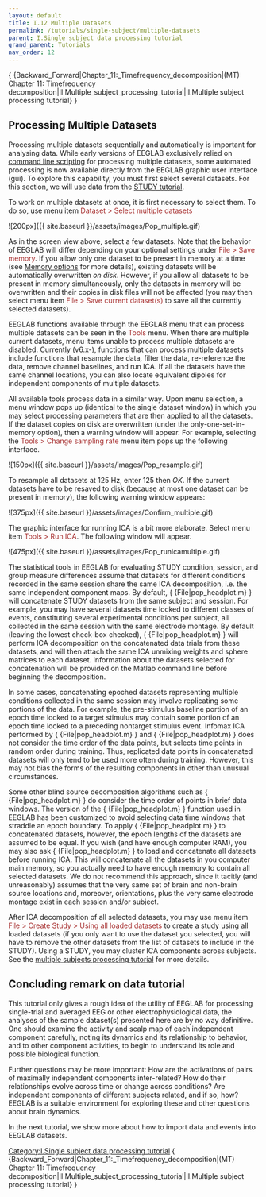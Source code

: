 ```yaml
---
layout: default
title: I.12 Multiple Datasets
permalink: /tutorials/single-subject/multiple-datasets
parent: I.Single subject data processing tutorial
grand_parent: Tutorials
nav_order: 12
---
```


{ {Backward_Forward\|Chapter_11:_Timefrequency_decomposition\|(MT)
Chapter 11: Timefrequency
decomposition\|II.Multiple_subject_processing_tutorial\|II.Multiple
subject processing tutorial} }

Processing Multiple Datasets
----------------------------

Processing multiple datasets sequentially and automatically is important
for analysing data. While early versions of EEGLAB exclusively relied on
[command line scripting](/Chapter_02:_Writing_EEGLAB_Scripts "wikilink")
for processing multiple datasets, some automated processing is now
available directly from the EEGLAB graphic user interface (gui). To
explore this capability, you must first select several datasets. For
this section, we will use data from the [STUDY
tutorial](/Chapter_02:_STUDY_Creation "wikilink").

To work on multiple datasets at once, it is first necessary to select
them. To do so, use menu item <font color=brown>Dataset \> Select
multiple datasets</font>


![200px]({{ site.baseurl }}/assets/images/Pop_multiple.gif)



As in the screen view above, select a few datasets. Note that the
behavior of EEGLAB will differ depending on your optional settings under
<font color=brown>File \> Save memory</font>. If you allow only one
dataset to be present in memory at a time (see [Memory
options](/A3:_Maximizing_Memory "wikilink") for more details), existing
datasets will be automatically overwritten *on disk*. However, if you
allow all datasets to be present in memory simultaneously, only the
datasets in memory will be overwritten and their copies in disk files
will not be affected (you may then select menu item
<font color=brown>File \> Save current dataset(s)</font> to save all the
currently selected datasets).

EEGLAB functions available through the EEGLAB menu that can process
multiple datasets can be seen in the <font color=brown>Tools</font>
menu. When there are multiple current datasets, menu items unable to
process multiple datasets are disabled. Currently (v6.x-), functions
that can process multiple datasets include functions that resample the
data, filter the data, re-reference the data, remove channel baselines,
and run ICA. If all the datasets have the same channel locations, you
can also locate equivalent dipoles for independent components of
multiple datasets.

All available tools process data in a similar way. Upon menu selection,
a menu window pops up (identical to the single dataset window) in which
you may select processing parameters that are then applied to all the
datasets. If the dataset copies on disk are overwritten (under the
only-one-set-in-memory option), then a warning window will appear. For
example, selecting the <font color=brown>Tools \> Change sampling
rate</font> menu item pops up the following interface.


![150px]({{ site.baseurl }}/assets/images/Pop_resample.gif)



To resample all datasets at 125 Hz, enter 125 then *OK*. If the current
datasets have to be resaved to disk (because at most one dataset can be
present in memory), the following warning window appears:


![375px]({{ site.baseurl }}/assets/images/Confirm_multiple.gif)



The graphic interface for running ICA is a bit more elaborate. Select
menu item <font color=brown>Tools \> Run ICA</font>. The following
window will appear.


![475px]({{ site.baseurl }}/assets/images/Pop_runicamultiple.gif)



The statistical tools in EEGLAB for evaluating STUDY condition, session,
and group measure differences assume that datasets for different
conditions recorded in the same session share the same ICA
decomposition, i.e. the same independent component maps. By default, {
{File\|pop_headplot.m} } will concatenate STUDY datasets from the same
subject and session. For example, you may have several datasets time
locked to different classes of events, constituting several experimental
conditions per subject, all collected in the same session with the same
electrode montage. By default (leaving the lowest check-box checked), {
{File\|pop_headplot.m} } will perform ICA decomposition on the
concatenated data trials from these datasets, and will then attach the
same ICA unmixing weights and sphere matrices to each dataset.
Information about the datasets selected for concatenation will be
provided on the Matlab command line before beginning the decomposition.
</font>

In some cases, concatenating epoched datasets representing multiple
conditions collected in the same session may involve replicating some
portions of the data. For example, the pre-stimulus baseline portion of
an epoch time locked to a target stimulus may contain some portion of an
epoch time locked to a preceding nontarget stimulus event. Infomax ICA
performed by { {File\|pop_headplot.m} } and { {File\|pop_headplot.m} }
does not consider the time order of the data points, but selects time
points in random order during training. Thus, replicated data points in
concatenated datasets will only tend to be used more often during
training. However, this may not bias the forms of the resulting
components in other than unusual circumstances.


Some other blind source decomposition algorithms such as {
{File\|pop_headplot.m} } do consider the time order of points in brief
data windows. The version of the { {File\|pop_headplot.m} } function
used in EEGLAB has been customized to avoid selecting data time windows
that straddle an epoch boundary. To apply { {File\|pop_headplot.m} } to
concatenated datasets, however, the epoch lengths of the datasets are
assumed to be equal.
If you wish (and have enough computer RAM), you may also ask {
{File\|pop_headplot.m} } to load and concatenate all datasets before
running ICA. This will concatenate all the datasets in you computer main
memory, so you actually need to have enough memory to contain all
selected datasets. We do not recommend this approach, since it tacitly
(and unreasonably) assumes that the very same set of brain and non-brain
source locations and, moreover, orientations, plus the very same
electrode montage exist in each session and/or subject.


After ICA decomposition of all selected datasets, you may use menu item
<font color=brown>File \> Create Study \> Using all loaded
datasets</font> to create a study using all loaded datasets (if you only
want to use the dataset you selected, you will have to remove the other
datasets from the list of datasets to include in the STUDY). Using a
STUDY, you may cluster ICA components across subjects. See the [multiple
subjects processing
tutorial](/II.Multiple_subject_processing_tutorial "wikilink") for more
details.

Concluding remark on data tutorial
----------------------------------

This tutorial only gives a rough idea of the utility of EEGLAB for
processing single-trial and averaged EEG or other electrophysiological
data, the analyses of the sample dataset(s) presented here are by no way
definitive. One should examine the activity and scalp map of each
independent component carefully, noting its dynamics and its
relationship to behavior, and to other component activities, to begin to
understand its role and possible biological function.

Further questions may be more important: How are the activations of
pairs of maximally independent components inter-related? How do their
relationships evolve across time or change across conditions? Are
independent components of different subjects related, and if so, how?
EEGLAB is a suitable environment for exploring these and other questions
about brain dynamics.

In the next tutorial, we show more about how to import data and events
into EEGLAB datasets.

[Category:I.Single subject data processing
tutorial](/Category:I.Single_subject_data_processing_tutorial "wikilink")
{ {Backward_Forward\|Chapter_11:_Timefrequency_decomposition\|(MT)
Chapter 11: Timefrequency
decomposition\|II.Multiple_subject_processing_tutorial\|II.Multiple
subject processing tutorial} }

